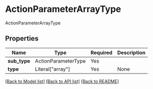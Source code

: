 # ActionParameterArrayType

ActionParameterArrayType

## Properties
| Name | Type | Required | Description |
| ------------ | ------------- | ------------- | ------------- |
**sub_type** | ActionParameterType | Yes |  |
**type** | Literal["array"] | Yes | None |


[[Back to Model list]](../../../README.md#models-v2-link) [[Back to API list]](../../README.md#documentation-for-api-endpoints) [[Back to README]](../../README.md)
